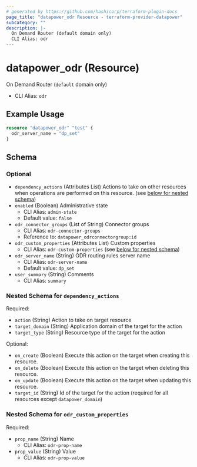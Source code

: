 ```yaml
---
# generated by https://github.com/hashicorp/terraform-plugin-docs
page_title: "datapower_odr Resource - terraform-provider-datapower"
subcategory: ""
description: |-
  On Demand Router (default domain only)
  CLI Alias: odr
---
```


# datapower_odr (Resource)

On Demand Router (`default` domain only)
  - CLI Alias: `odr`

## Example Usage

```terraform
resource "datapower_odr" "test" {
  odr_server_name = "dp_set"
}
```

<!-- schema generated by tfplugindocs -->
## Schema

### Optional

- `dependency_actions` (Attributes List) Actions to take on other resources when operations are performed on this resource. (see [below for nested schema](#nestedatt--dependency_actions))
- `enabled` (Boolean) Administrative state
  - CLI Alias: `admin-state`
  - Default value: `false`
- `odr_connector_groups` (List of String) Connector groups
  - CLI Alias: `odr-connector-groups`
  - Reference to: `datapower_odrconnectorgroup:id`
- `odr_custom_properties` (Attributes List) Custom properties
  - CLI Alias: `odr-custom-properties` (see [below for nested schema](#nestedatt--odr_custom_properties))
- `odr_server_name` (String) ODR routing rules server name
  - CLI Alias: `odr-server-name`
  - Default value: `dp_set`
- `user_summary` (String) Comments
  - CLI Alias: `summary`

<a id="nestedatt--dependency_actions"></a>
### Nested Schema for `dependency_actions`

Required:

- `action` (String) Action to take on target resource
- `target_domain` (String) Application domain of the target for the action
- `target_type` (String) Resource type of the target for the action

Optional:

- `on_create` (Boolean) Execute this action on the target when creating this resource.
- `on_delete` (Boolean) Execute this action on the target when deleting this resource.
- `on_update` (Boolean) Execute this action on the target when updating this resource.
- `target_id` (String) Id of the target for the action (required for all resources except `datapower_domain`)


<a id="nestedatt--odr_custom_properties"></a>
### Nested Schema for `odr_custom_properties`

Required:

- `prop_name` (String) Name
  - CLI Alias: `odr-prop-name`
- `prop_value` (String) Value
  - CLI Alias: `odr-prop-value`
